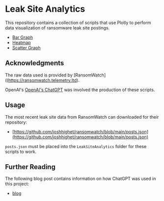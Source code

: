 # Leak Site Analytics

This repository contains a collection of scripts that use Plotly to perform data visualization of ransomware leak site postings.

- [Bar Graph](https://github.com/colincowie/LeakSiteAnalytics/blob/master/bar_graph.py)
- [Heatmap](https://github.com/colincowie/LeakSiteAnalytics/blob/master/heatmap.py)
- [Scatter Graph](https://github.com/colincowie/LeakSiteAnalytics/blob/master/scatter_graph.py)


## Acknowledgments
The raw data used is provided by [RansomWatch]((https://ransomwatch.telemetry.ltd).

OpenAI's [OpenAI's ChatGPT](https://chat.openai.com/chat) was involved the production of these scripts.

## Usage

The most recent leak site data from RansomWatch can downloaded for their repository:
- [https://github.com/joshhighet/ransomwatch/blob/main/posts.json](https://github.com/joshhighet/ransomwatch/blob/main/posts.json)

`posts.json` must be placed into the `LeakSiteAnalytics` folder for these scripts to work.

## Further Reading

The following blog post contains information on how ChatGPT was used in this project:
- [blog](https://www.th3protocol.com/2022/ChatGPT-LeakSite-Analysis)

